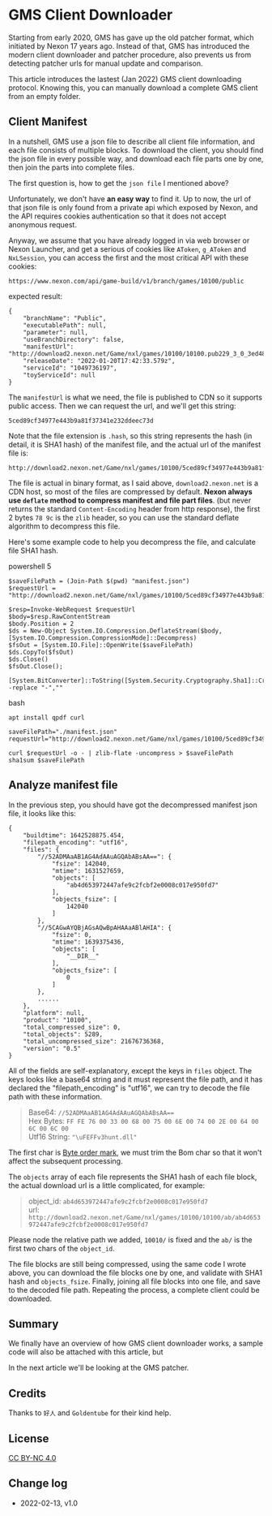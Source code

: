 # GMS Client Downloader

Starting from early 2020, GMS has gave up the old patcher format, which initiated by Nexon 17 years ago. Instead of that, GMS has introduced the modern client downloader and patcher procedure, also prevents us from detecting patcher urls for manual update and comparison.

This article introduces the lastest (Jan 2022) GMS client downloading protocol. Knowing this, you can manually download a complete GMS client from an empty folder.


## Client Manifest

In a nutshell, GMS use a json file to describe all client file information, and each file consists of multiple blocks. To download the client, you should find the json file in every possible way, and download each file parts one by one, then join the parts into complete files.

The first question is, how to get the `json file` I mentioned above?

Unfortunately, we don't have **an easy way** to find it. Up to now, the url of that json file is only found from a private api which exposed by Nexon, and the API requires cookies authentication so that it does not accept anonymous request.

Anyway, we assume that you have already logged in via web browser or Nexon Launcher, and get a serious of cookies like `AToken`, `g_AToken` and `NxLSession`, you can access the first and the most critical API with these cookies:

```
https://www.nexon.com/api/game-build/v1/branch/games/10100/public
```

expected result:
```
{
    "branchName": "Public",
    "executablePath": null,
    "parameter": null,
    "useBranchDirectory": false,
    "manifestUrl": "http://download2.nexon.net/Game/nxl/games/10100/10100.pub229_3_0_3ed487493a3359742d807712ddb180e9.manifest.hash",
    "releaseDate": "2022-01-20T17:42:33.579z",
    "serviceId": "1049736197",
    "toyServiceId": null
}
```

The `manifestUrl` is what we need, the file is published to CDN so it supports public access. Then we can request the url, and we'll get this string:

```
5ced89cf34977e443b9a81f37341e232ddeec73d
```

Note that the file extension is `.hash`, so this string represents the hash (in detail, it is SHA1 hash) of the manifest file, and the actual url of the manifest file is:
 
```
http://download2.nexon.net/Game/nxl/games/10100/5ced89cf34977e443b9a81f37341e232ddeec73d
```

The file is actual in binary format, as I said above, `download2.nexon.net` is a CDN host, so most of the files are compressed by default. **Nexon always use `deflate` method to compress manifest and file part files**. (but never returns the standard `Content-Encoding` header from http response), the first 2 bytes `78 9c` is the `zlib` header, so you can use the standard deflate algorithm to decompress this file.

Here's some example code to help you decompress the file, and calculate file SHA1 hash.

powershell 5
```
$saveFilePath = (Join-Path $(pwd) "manifest.json")
$requestUrl = "http://download2.nexon.net/Game/nxl/games/10100/5ced89cf34977e443b9a81f37341e232ddeec73d"

$resp=Invoke-WebRequest $requestUrl
$body=$resp.RawContentStream
$body.Position = 2
$ds = New-Object System.IO.Compression.DeflateStream($body, [System.IO.Compression.CompressionMode]::Decompress)
$fsOut = [System.IO.File]::OpenWrite($saveFilePath)
$ds.CopyTo($fsOut)
$ds.Close()
$fsOut.Close();

[System.BitConverter]::ToString([System.Security.Cryptography.Sha1]::Create().ComputeHash([System.IO.File]::ReadAllBytes($saveFilePath))) -replace "-",""
```

bash
```
apt install qpdf curl

saveFilePath="./manifest.json"
requestUrl="http://download2.nexon.net/Game/nxl/games/10100/5ced89cf34977e443b9a81f37341e232ddeec73d"

curl $requestUrl -o - | zlib-flate -uncompress > $saveFilePath
sha1sum $saveFilePath
```

## Analyze manifest file

In the previous step, you should have got the decompressed manifest json file, it looks like this:

```
{
    "buildtime": 1642528875.454, 
    "filepath_encoding": "utf16", 
    "files": {
        "//52ADMAaAB1AG4AdAAuAGQAbABsAA==": {
            "fsize": 142040, 
            "mtime": 1631527659, 
            "objects": [
                "ab4d653972447afe9c2fcbf2e0008c017e950fd7"
            ], 
            "objects_fsize": [
                142040
            ]
        }, 
        "//5CAGwAYQBjAGsAQwBpAHAAaABlAHIA": {
            "fsize": 0, 
            "mtime": 1639375436, 
            "objects": [
                "__DIR__"
            ], 
            "objects_fsize": [
                0
            ]
        }, 
        ......
    },
    "platform": null, 
    "product": "10100", 
    "total_compressed_size": 0, 
    "total_objects": 5289, 
    "total_uncompressed_size": 21676736368, 
    "version": "0.5"
}
```

All of the fields are self-explanatory, except the keys in `files` object. The keys looks like a base64 string and it must represent the file path, and it has declared the "filepath_encoding" is "utf16", we can try to decode the file path with these information.

> Base64: `//52ADMAaAB1AG4AdAAuAGQAbABsAA==`  
> Hex Bytes: `FF FE 76 00 33 00 68 00 75 00 6E 00 74 00 2E 00 64 00 6C 00 6C 00`  
> Utf16 String: `"\uFEFFv3hunt.dll"`

The first char is [Byte order mark](https://en.wikipedia.org/wiki/Byte_order_mark), we must trim the Bom char so that it won't affect the subsequent processing.

The `objects` array of each file represents the SHA1 hash of each file block, the actual download url is a little complicated, for example:

> object_id: `ab4d653972447afe9c2fcbf2e0008c017e950fd7`  
> url: `http://download2.nexon.net/Game/nxl/games/10100/10100/ab/ab4d653972447afe9c2fcbf2e0008c017e950fd7`

Please node the relative path we added, `10010/` is fixed and the `ab/` is the first two chars of the `object_id`.

The file blocks are still being compressed, using the same code I wrote above, you can download the file blocks one by one, and validate with SHA1 hash and `objects_fsize`. Finally, joining all file blocks into one file, and save to the decoded file path. Repeating the process, a complete client could be downloaded. 

## Summary

We finally have an overview of how GMS client downloader works, a sample code will also be attached with this article, but

In the next article we'll be looking at the GMS patcher.

## Credits

Thanks to `好人` and `Goldentube` for their kind help.

## License

[CC BY-NC 4.0](https://creativecommons.org/licenses/by-nc/4.0/)

## Change log

- 2022-02-13, v1.0
